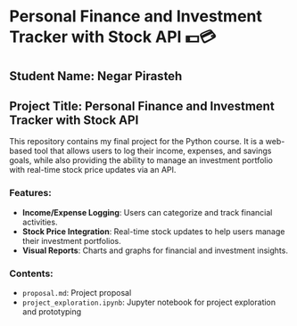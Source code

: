 # Personal Finance and Investment Tracker with Stock API 💵💳

## Student Name: Negar Pirasteh

## Project Title: Personal Finance and Investment Tracker with Stock API

This repository contains my final project for the Python course. It is a web-based tool that allows users to log their income, expenses, and savings goals, while also providing the ability to manage an investment portfolio with real-time stock price updates via an API.

### Features:
- **Income/Expense Logging**: Users can categorize and track financial activities.
- **Stock Price Integration**: Real-time stock updates to help users manage their investment portfolios.
- **Visual Reports**: Charts and graphs for financial and investment insights.

### Contents:
- `proposal.md`: Project proposal
- `project_exploration.ipynb`: Jupyter notebook for project exploration and prototyping

